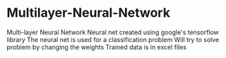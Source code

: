 # Multilayer-Neural-Network
Multi-layer Neural Network 
Neural net created using google's tensorflow library
The neural net is used for a classification problem
Will try to solve problem by changing the weights
Trained data is in excel files
